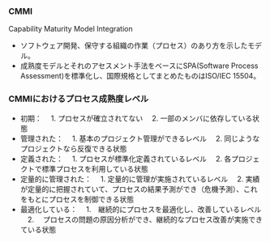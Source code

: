 ### CMMI
Capability Maturity Model Integration
- ソフトウェア開発、保守する組織の作業（プロセス）のあり方を示したモデル。
- 成熟度モデルとそれのアセスメント手法をベースにSPA(Software Process Assessment)を標準化し、国際規格としてまとめたものはISO/IEC 15504。

### CMMIにおけるプロセス成熟度レベル
- 初期： 
  　1. プロセスが確立されてない
  　2. 一部のメンバに依存している状態
- 管理された：
  　1. 基本のプロジェクト管理ができるレベル
  　2. 同じようなプロジェクトなら反復できる状態
- 定義された：
  　1. プロセスが標準化定義されているレベル
  　2. 各プロジェクトで標準プロセスを利用している状態
- 定量的に管理された：
  　1. 定量的に管理が実施されているレベル
  　2. 実績が定量的に把握されていて、プロセスの結果予測ができ（危機予測）、これをもとにプロセスを制御できる状態
- 最適化している：
  　1.　継続的にプロセスを最適化し、改善しているレベル
  　2. 　プロセスの問題の原因分析ができ、継続的なプロセス改善が実施できている状態
  　
